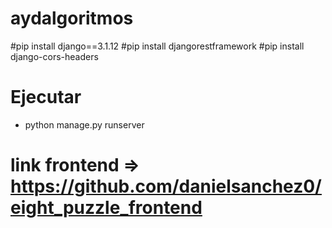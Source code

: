 # aydalgoritmos

#pip install django==3.1.12
#pip install djangorestframework
#pip install django-cors-headers

# Ejecutar

- python manage.py runserver

# link frontend => https://github.com/danielsanchez0/eight_puzzle_frontend
